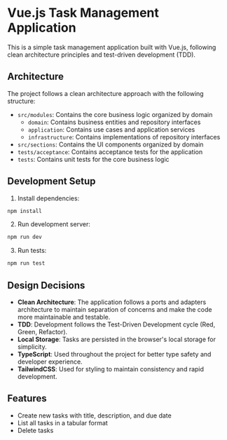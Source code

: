 # Vue.js Task Management Application

This is a simple task management application built with Vue.js, following clean architecture principles and test-driven development (TDD).

## Architecture

The project follows a clean architecture approach with the following structure:

- `src/modules`: Contains the core business logic organized by domain
  - `domain`: Contains business entities and repository interfaces
  - `application`: Contains use cases and application services
  - `infrastructure`: Contains implementations of repository interfaces
- `src/sections`: Contains the UI components organized by domain
- `tests/acceptance`: Contains acceptance tests for the application
- `tests`: Contains unit tests for the core business logic

## Development Setup

1. Install dependencies:

```bash
npm install
```

2. Run development server:

```bash
npm run dev
```

3. Run tests:

```bash
npm run test
```

## Design Decisions

- **Clean Architecture**: The application follows a ports and adapters architecture to maintain separation of concerns and make the code more maintainable and testable.
- **TDD**: Development follows the Test-Driven Development cycle (Red, Green, Refactor).
- **Local Storage**: Tasks are persisted in the browser's local storage for simplicity.
- **TypeScript**: Used throughout the project for better type safety and developer experience.
- **TailwindCSS**: Used for styling to maintain consistency and rapid development.

## Features

- Create new tasks with title, description, and due date
- List all tasks in a tabular format
- Delete tasks

